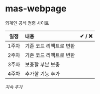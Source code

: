 # mas-webpage

외계인 공식 점령 사이트

| 일정  | 내용                    | ✔ / ❌ |
| :---: | :---------------------- | :----: |
| 1주차 | 기존 코드 리액트로 변환 |        |
| 2주차 | 기존 코드 리액트로 변환 |        |
| 3주차 | 보충할 부분 보충        |        |
| 4주차 | 추가할 기능 추가        |        |

<!-- |일정|내용|✔ / ❌|
|:--:|:--|:--:|
|8 / 12|MAS 웹페이지 틀|✔|
|8 / 17|MAS CSS 삽입|✔|
|8 / 25|MAS 웹페이지 상세 구현|✔|
|8 / 26|MAS 웹페이지 상세 구현 2|✔|
|8 / 25|MAS 웹페이지 상세 구현|✔|
|8 / 26|MAS 웹페이지 상세 구현 2|✔|
|8 / 27|MAS 웹페이지 상세 구현 3|✔|
|8 / 28|MAS 웹페이지 상세 구현 4|✔|
<<<<<<< HEAD
|8 / 29|정기 회의 / MAS 웹페이지 상세 구현 5||
|8 / 26|MAS 웹페이지 상세 구현 6|| -->

_지속 추가_
